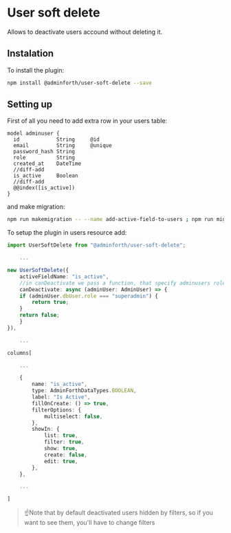 # User soft delete

Allows to deactivate users accound without deleting it.


## Instalation

To install the plugin:

```bash
npm install @adminforth/user-soft-delete --save
```

## Setting up
First of all you need to add extra row in your users table:

``` .title="./schema.prisma"
model adminuser {
  id            String     @id
  email         String     @unique
  password_hash String
  role          String
  created_at    DateTime
  //diff-add
  is_active     Boolean
  //diff-add
  @@index([is_active])
}
```

and make migration:

```bash
npm run makemigration -- --name add-active-field-to-users ; npm run migrate:local
```

To setup the plugin in users resource add:

```ts .title="./adminuser"
import UserSoftDelete from "@adminforth/user-soft-delete";

    ...

new UserSoftDelete({
    activeFieldName: "is_active",
    //in canDeactivate we pass a function, that specify adminusers roles, which can seactivate other adminusers  
    canDeactivate: async (adminUser: AdminUser) => {
    if (adminUser.dbUser.role === "superadmin") {
        return true;
    }
    return false;
    }
}),

    ...

columns[

    ...

    {
        name: "is_active",
        type: AdminForthDataTypes.BOOLEAN,
        label: "Is Active",
        fillOnCreate: () => true,
        filterOptions: {
            multiselect: false,
        },
        showIn: {
            list: true,
            filter: true,
            show: true,
            create: false,
            edit: true,
        },
    },

    ...

]
```

> ☝️Note that by default deactivated users hidden by filters, so if you want to see them, you'll have to change filters